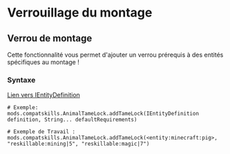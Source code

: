 # Verrouillage du montage

## Verrou de montage

Cette fonctionnalité vous permet d'ajouter un verrou prérequis à des entités spécifiques au montage !

### Syntaxe

[Lien vers IEntityDefinition](/Vanilla/Entities/IEntityDefinition/)

    # Exemple:
    mods.compatskills.AnimalTameLock.addTameLock(IEntityDefinition definition, String... defaultRequirements)
    
    # Exemple de Travail :
    mods.compatskills.AnimalTameLock.addTameLock(<entity:minecraft:pig>, "reskillable:mining|5", "reskillable:magic|7")